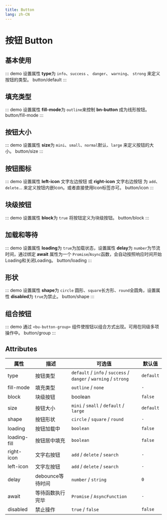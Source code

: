 ```yaml
---
title: Button
lang: zh-CN
---
```


# 按钮 Button

## 基本使用

::: demo 设置属性 **type**为 `info`、`success` 、 `danger`、 `warning`、 `strong` 来定义按钮的类型。
button/default
:::

## 填充类型

::: demo 设置属性 **fill-mode**为 `outline`来控制 **bn-button** 成为线形按钮。
button/fill-mode
:::

## 按钮大小

::: demo 设置属性 **size**为 `mini`、`small`、`normal`默认、`large` 来定义按钮的大小。
button/size
:::

## 按钮图标

::: demo 设置属性 **left-icon** 文字左边按钮 或 **right-icon** 文字右边按钮 为 `add`、`delete`... 来定义按钮内嵌Icon。或者直接使用Icon标签亦可。
button/icon
:::


## 块级按钮

::: demo 设置属性 **block**为 `true` 将按钮定义为块级按钮。
button/block
:::

## 加载和等待

::: demo 设置属性 **loading**为 `true`为加载状态，设置属性 **delay**为 `number`为节流时间，通过绑定 **await** 属性为一个 `Promise`/`Async`函数，会自动按照响应时间开始Loading和关闭Loading。
button/loading
:::

## 形状

::: demo 设置属性 **shape**为 `circle` 圆形、`square`长方形、`round`全圆角，设置属性 **disabled**为 `true`为禁止。
button/shape
:::
## 组合按钮

::: demo 通过 `<bu-button-group>` 组件使按钮以组合方式出现。可用在同级多项操作中。
button/group
:::

## Attributes


| 属性|描述|可选值|默认值|
|---|---|---|---|
| type       | 按钮类型     | `default` / `info` / `success` / `danger` / `warning` / `strong` | `default` |
| fill-mode    | 填充类型     | `outline` / `none`                                                   | `-`       |
| block        | 块级按钮     | boolean                                                               | `false`   |
| size         | 按钮大小     | `mini` / `small` / `default` / `large`                             | `default` |
| shape        | 按钮形状     | `circle` / `square` / `round`                                       | `-`       |
| loading      | 按钮加载中    | `boolean`                                                               | `false`   |
| loading-fill | 按钮居中填充   | `boolean`                                                               | `false`   |
| right-icon   | 文字右按钮    | `add` / `delete` / `search`                                         | `-`       |
| left-icon   | 文字左按钮    | `add` / `delete` / `search`                                         | `-`       |
| delay        | debounce等待时间   | `number` / `string`                                                                | `0`       |
| await        | 等待函数执行完毕 | `Promise` / `AsyncFunction`                                              |`-`      |
| disabled     | 禁止操作     | `true` / `false`                                                         | `false`   |
